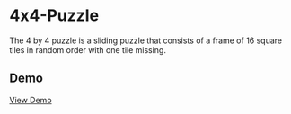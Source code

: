# 4x4-Puzzle

The 4 by 4 puzzle is a sliding puzzle that consists of a frame of 16 square tiles in random order with one tile missing. 

## Demo
[View Demo](https://vison-lin.github.io/Vison-lin/4x4-Puzzle/4x4%20Puzzle.html)
